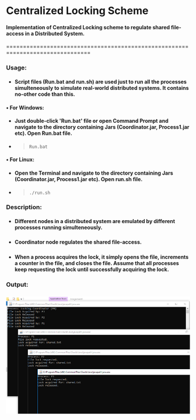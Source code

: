 # Centralized Locking Scheme

#### Implementation of Centralized Locking scheme to regulate shared file-access in a Distributed System.
===============================================================================
### Usage:
- #### Script files (Run.bat and run.sh) are used just to run all the processes simulteneously to simulate real-world distributed systems. It contains no-other code than this.
#### •	For Windows:
  - #### Just double-click 'Run.bat' file or open Command Prompt and navigate to the directory containing Jars (Coordinator.jar, Process1.jar etc). Open Run.bat file.
  - > ` Run.bat `
#### •	For Linux:
  - #### Open the Terminal and navigate to the directory containing Jars (Coordinator.jar, Process1.jar etc). Open run.sh file.
  - > ` ./run.sh `
  ####
  ### Description:
- #### Different nodes in a distributed system are emulated by different processes running simulteneously. 
#####
- #### Coordinator node regulates the shared file-access.
#####
- #### When a process acquires the lock, it simply opens the file, increments a counter in the file, and closes the file. Assume that all processes keep requesting the lock until successfully acquiring the lock.
#####
####
### Output:
##### 
![Output](Centralized-Locking-Scheme.PNG?raw=true)
#####
